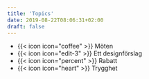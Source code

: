 ```yaml
---
title: 'Topics'
date: 2019-08-22T08:06:31+02:00
draft: false
---
```


- {{< icon icon="coffee" >}} <span>Möten</span>
- {{< icon icon="edit-3" >}} <span>Ett designförslag</span>
- {{< icon icon="percent" >}} <span>Rabatt</span>
- {{< icon icon="heart" >}} <span>Trygghet</span>
